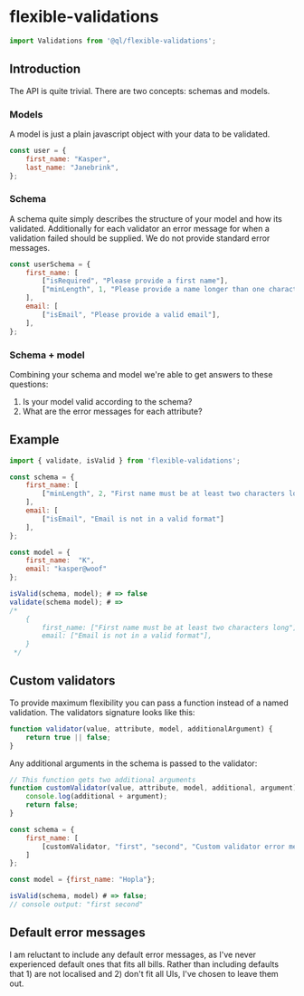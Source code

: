 # flexible-validations

```js
import Validations from '@ql/flexible-validations';
```

## Introduction
The API is quite trivial. There are two concepts: schemas and models.

### Models
A model is just a plain javascript object with your data to be validated.

```js
const user = {
    first_name: "Kasper",
    last_name: "Janebrink",
};
```

### Schema
A schema quite simply describes the structure of your model and how its validated. Additionally for each validator an error message for when a validation failed should be supplied. We do not provide standard error messages.

```js
const userSchema = {
    first_name: [
        ["isRequired", "Please provide a first name"],
        ["minLength", 1, "Please provide a name longer than one character"],
    ],
    email: [
        ["isEmail", "Please provide a valid email"],
    ],
};
```


### Schema + model
Combining your schema and model we're able to get answers to these questions:

1. Is your model valid according to the schema?
2. What are the error messages for each attribute?

## Example

```js
import { validate, isValid } from 'flexible-validations';

const schema = {
    first_name: [
        ["minLength", 2, "First name must be at least two characters long"]
    ],
    email: [
        ["isEmail", "Email is not in a valid format"]
    ],
};

const model = {
    first_name:  "K",
    email: "kasper@woof"
};

isValid(schema, model); # => false
validate(schema model); # =>
/*
    {
        first_name: ["First name must be at least two characters long"],
        email: ["Email is not in a valid format"],
    }
 */
```

## Custom validators
To provide maximum flexibility you can pass a function instead of a named validation. The validators signature looks like this:

```js
function validator(value, attribute, model, additionalArgument) {
    return true || false;
}
```

Any additional arguments in the schema is passed to the validator:

```js
// This function gets two additional arguments
function customValidator(value, attribute, model, additional, argument) {
    console.log(additional + argument);
    return false;
}

const schema = {
    first_name: [
        [customValidator, "first", "second", "Custom validator error message"]
    ]
};

const model = {first_name: "Hopla"};

isValid(schema, model) # => false;
// console output: "first second"
```

## Default error messages
I am reluctant to include any default error messages, as I've never experienced default ones that fits all bills. Rather than including defaults that 1) are not localised and 2) don't fit all UIs, I've chosen to leave them out.
